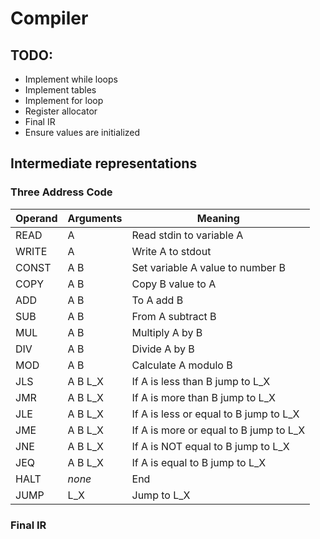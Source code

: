 # Compiler

## TODO:
* Implement while loops
* Implement tables
* Implement for loop
* Register allocator
* Final IR
* Ensure values are initialized

##  Intermediate representations

### Three Address Code
| Operand | Arguments | Meaning |
| --- | --- | --- |
| READ | A | Read stdin to variable A |
| WRITE | A | Write A to stdout |
| CONST | A B | Set variable A value to number B |
| COPY | A B | Copy B value to A |
| ADD | A B | To A add B |
| SUB | A B | From A subtract B |
| MUL | A B | Multiply A by B |
| DIV | A B | Divide A by B |
| MOD | A B | Calculate A modulo B |
| JLS | A B L_X | If A is less than B jump to L_X |
| JMR | A B L_X | If A is more than B jump to L_X |
| JLE | A B L_X | If A is less or equal to B jump to L_X |
| JME | A B L_X | If A is more or equal to B jump to L_X |
| JNE | A B L_X | If A is NOT equal to B jump to L_X |
| JEQ | A B L_X | If A is equal to B jump to L_X |
| HALT | _none_ | End |
| JUMP | L_X | Jump to L_X |
### Final IR
